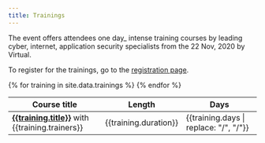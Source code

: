 ```yaml
---
title: Trainings
---
```


The event offers attendees one day_ intense training courses by leading cyber, internet, application security specialists from the 22 Nov, 2020 by Virtual. 

To register for the trainings, go to the [registration page](/registration/).

<table>
	<thead>
		<tr><th>Course title</th><th>Length</th><th>Days</th></tr>
	</thead>
	<tbody>
{% for training in site.data.trainings %}
    <tr>
    	<td><strong><a href="{{training.url}}">{{training.title}}</a></strong> with {{training.trainers}} </td>
     	<td>{{training.duration}} </td>
    	<td>{{training.days | replace: "/", "/<wbr>"}} </td>
    </tr>
{% endfor %}
	</tbody>
</table>
